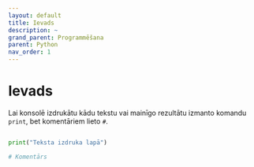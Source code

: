 ```yaml
---
layout: default
title: Ievads
description: ~
grand_parent: Programmēšana
parent: Python
nav_order: 1
---
```


# Ievads

Lai konsolē izdrukātu kādu tekstu vai mainīgo rezultātu izmanto komandu `print`, bet komentāriem lieto `#`.

~~~python

print("Teksta izdruka lapā")

# Komentārs

~~~
